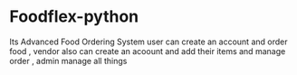 # Foodflex-python
Its Advanced Food Ordering System  user can create an account and order food , vendor also  can create an acoount and add their items and manage order , admin manage all things 
